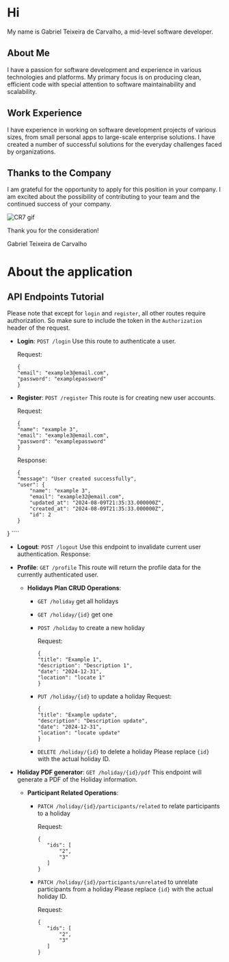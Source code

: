 # Hi

My name is Gabriel Teixeira de Carvalho, a mid-level software developer.

## About Me

I have a passion for software development and experience in various technologies and platforms. My primary focus is on producing clean, efficient code with special attention to software maintainability and scalability.

## Work Experience

I have experience in working on software development projects of various sizes, from small personal apps to large-scale enterprise solutions. I have created a number of successful solutions for the everyday challenges faced by organizations.

## Thanks to the Company

I am grateful for the opportunity to apply for this position in your company. I am excited about the possibility of contributing to your team and the continued success of your company.

![CR7 gif](https://media.tenor.com/277tHOZusxEAAAAC/siuuuuuu-ballon-dor.gif)

Thank you for the consideration!

Gabriel Teixeira de Carvalho

# About the application 

## API Endpoints Tutorial
Please note that except for `login` and `register`, all other routes require authorization. So make sure to include the token in the `Authorization` header of the request.

- **Login**: `POST /login`
  Use this route to authenticate a user.
    
    Request:
    ````
  {
    "email": "example3@email.com",
    "password": "examplepassword"
    }

- **Register**: `POST /register`
  This route is for creating new user accounts.

  Request:
    ````
  {
    "name": "example 3",
    "email": "example3@email.com",
    "password": "examplepassword"
    }
    ````
  Response: 

    ````
  {
    "message": "User created successfully",
    "user": {
        "name": "example 3",
        "email": "example32@email.com",
        "updated_at": "2024-08-09T21:35:33.000000Z",
        "created_at": "2024-08-09T21:35:33.000000Z",
        "id": 2
    }
}
    ````
    
- **Logout**: `POST /logout`
  Use this endpoint to invalidate current user authentication.
    Response:
- **Profile**: `GET /profile`
  This route will return the profile data for the currently authenticated user.

  - **Holidays Plan CRUD Operations**:

      - `GET /holiday` get all holidays
      - `GET /holiday/{id}` get one
      - `POST /holiday` to create a new holiday
          
        Request: 
          ````
        {
        "title": "Example 1",
        "description": "Description 1",
        "date": "2024-12-31",
        "location": "locate 1"
        }

      - `PUT /holiday/{id}` to update a holiday
        Request:
          ````
        {
        "title": "Example update",
        "description": "Description update",
        "date": "2024-12-31",
        "location": "locate update"
        }
      - `DELETE /holiday/{id}` to delete a holiday
        Please replace `{id}` with the actual holiday ID.

- **Holiday PDF generator**: `GET /holiday/{id}/pdf`
  This endpoint will generate a PDF of the Holiday information.

  - **Participant Related Operations**:

      - `PATCH /holiday/{id}/participants/related` to relate participants to a holiday
        
        Request: 
         ````{
        {
            "ids": [
                "2",
                "3"
            ]
        }
      - `PATCH /holiday/{id}/participants/unrelated` to unrelate participants from a holiday
        Please replace `{id}` with the actual holiday ID.

        Request:
         ````{
        {
            "ids": [
                "2",
                "3"
            ]
        }
